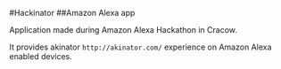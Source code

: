 #Hackinator
##Amazon Alexa app

Application made during Amazon Alexa Hackathon in Cracow.

It provides akinator ```http://akinator.com/``` experience on Amazon Alexa enabled devices.
